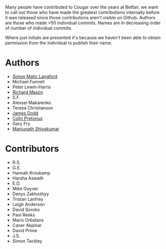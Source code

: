 Many people have contributed to Cougar over the years at Betfair, we want to call out those who have made the greatest contributions internally before it was released since those contributions aren't visible on Github. Authors are those who made >50 individual commits. Names are in decreasing order of number of individual commits.

Where just initials are presented it's because we haven't been able to obtain permission from the individual to publish their name.

Authors
=======
* [Simon Matic Langford](http://eswdd.github.io)
* Michael Funnell
* Peter Lewin-Harris
* [Richard Mason](http://github.com/richardqd)
* S.F.
* Alexsei Makarenko 
* Teresa Christianson
* [James Dodd ](https://github.com/dodderish)
* [Colin Pretorius](http://github.com/colinpretorius)
* Gary Fry	
* [Manjunath Shivakumar](https://github.com/ManjunathShivakumar)

Contributors
============
* R.S.
* G.E.
* Hannah Kroukamp	
* Harsha Aswath
* E.D.
* Mike Guyver 
* Denys Zakhozhyy
* Tristan Lanfrey
* Leigh Anderson 
* David Soroko
* Paul Reeks 
* Maris Orbidans
* Caner Akpinar	
* David Prime 
* J.S.
* Simon Tackley
